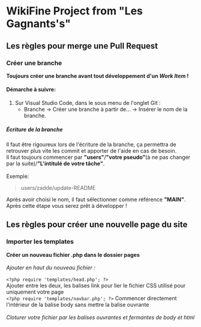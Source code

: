 # WikiFine Project from "Les Gagnants's"

## Les règles pour merge une Pull Request
### Créer une branche
**Toujours créer une branche avant tout développement d'un _Work Item_ !**
#### Démarche à suivre:
1. Sur Visual Studio Code, dans le sous menu de l'onglet Git :
    - Branche -> Créer une branche à partir de... -> Insérer le nom de la branche.
##### Écriture de la branche
Il faut être  rigoureux lors de l'écriture de la branche, ça permettra de retrouver plus vite les commit et apporter de l'aide en cas de besoin.</br>
Il faut toujours commencer par **"users"**/**"votre pseudo"**(à ne pas changer par la suite)/**"L'intitulé de votre tâche"**.</br></br>
Exemple: 
> users/zadde/update-README

Après avoir choisi le nom, il faut sélectionner comme référence **"MAIN"**.</br>
Après cette étape vous serez prêt à développer !

## Les règles pour créer une nouvelle page du site
### Importer les templates
**Créer un nouveau fichier .php dans le dossier pages**</br></br>
*Ajouter en haut du nouveau fichier :*</br></br>
`<?php require 'templates/head.php'; ?>`</br>
Ajouter entre les deux, les balises link pour lier le fichier CSS utilisé pour uniquement votre page</br>
`<?php require 'templates/navbar.php'; ?>`
Commencer directement l'intérieur de la balise body sans mettre la balise ouvrante</br></br>
*Cloturer votre fichier par les balises ouvrantes et fermantes de body et html*
